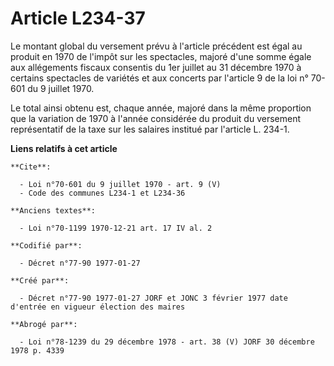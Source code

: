 # Article L234-37

Le montant global du versement prévu à l'article précédent est égal au produit en 1970   de l'impôt sur les spectacles,
majoré d'une somme égale aux allégements fiscaux consentis du 1er juillet au 31 décembre 1970 à certains spectacles de
variétés et aux concerts par l'article 9 de la loi n° 70-601 du 9 juillet 1970. 

Le total ainsi obtenu est, chaque année, majoré dans la même proportion que la variation de 1970 à l'année considérée du
produit du versement représentatif de la taxe sur les salaires institué par l'article L. 234-1.

**Liens relatifs à cet article**

	**Cite**:

	  - Loi n°70-601 du 9 juillet 1970 - art. 9 (V)
	  - Code des communes L234-1 et L234-36

	**Anciens textes**:

	  - Loi n°70-1199 1970-12-21 art. 17 IV al. 2

	**Codifié par**:

	  - Décret n°77-90 1977-01-27

	**Créé par**:

	  - Décret n°77-90 1977-01-27 JORF et JONC 3 février 1977 date d'entrée en vigueur élection des maires

	**Abrogé par**:

	  - Loi n°78-1239 du 29 décembre 1978 - art. 38 (V) JORF 30 décembre 1978 p. 4339
